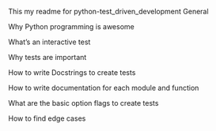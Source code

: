 This my readme for python-test_driven_development 
General

Why Python programming is awesome

What’s an interactive test

Why tests are important

How to write Docstrings to create tests

How to write documentation for each module and function

What are the basic option flags to create tests

How to find edge cases
